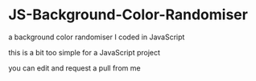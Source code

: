 # JS-Background-Color-Randomiser
a background color randomiser I coded in JavaScript

this is a bit too simple for a JavaScript project

you can edit and request a pull from me
